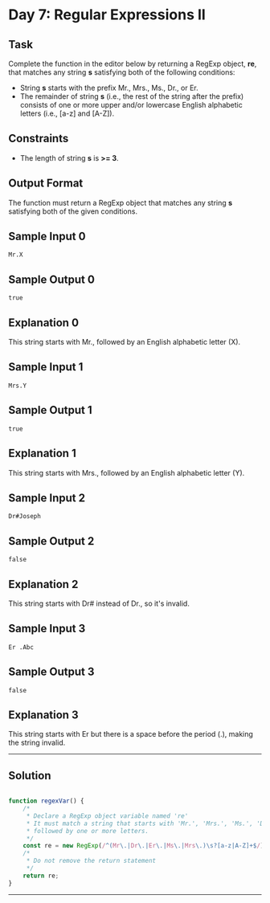 # Day 7: Regular Expressions II
## Task

Complete the function in the editor below by returning a RegExp object, **re**, that matches any string **s** satisfying both of the following conditions:

- String **s** starts with the prefix Mr., Mrs., Ms., Dr., or Er.
- The remainder of string **s** (i.e., the rest of the string after the prefix) consists of one or more upper and/or lowercase English alphabetic letters (i.e., [a-z] and [A-Z]).

## Constraints
   
- The length of string **s** is **>= 3**.


## Output Format
   
The function must return a RegExp object that matches any string **s** satisfying both of the given conditions.


## Sample Input 0
```
Mr.X
```

## Sample Output 0
```
true
```

## Explanation 0

This string starts with Mr., followed by an English alphabetic letter (X).


## Sample Input 1
```
Mrs.Y
```

## Sample Output 1
```
true
```

## Explanation 1

This string starts with Mrs., followed by an English alphabetic letter (Y).


## Sample Input 2
```
Dr#Joseph
```

## Sample Output 2
```
false
```

## Explanation 2

This string starts with Dr# instead of Dr., so it's invalid.


## Sample Input 3
```
Er .Abc
```

## Sample Output 3
```
false
```

## Explanation 3

This string starts with Er but there is a space before the period (.), making the string invalid.


---

## Solution

```javascript

function regexVar() {
    /*
     * Declare a RegExp object variable named 're'
     * It must match a string that starts with 'Mr.', 'Mrs.', 'Ms.', 'Dr.', or 'Er.', 
     * followed by one or more letters.
     */
    const re = new RegExp(/^(Mr\.|Dr\.|Er\.|Ms\.|Mrs\.)\s?[a-z|A-Z]+$/);
    /*
     * Do not remove the return statement
     */
    return re;
}

```

---